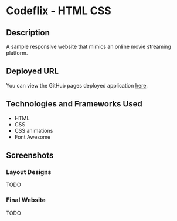 # Codeflix - HTML CSS

## Description

A sample responsive website that mimics an online movie streaming platform.

## Deployed URL

You can view the GitHub pages deployed application [here](https://surajverma2587.github.io/codeflix-html-css/).

## Technologies and Frameworks Used

- HTML
- CSS
- CSS animations
- Font Awesome

## Screenshots

### Layout Designs

TODO

### Final Website

TODO
